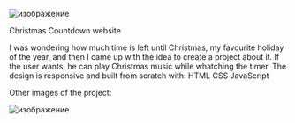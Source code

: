 ![изображение](https://user-images.githubusercontent.com/65945888/185743645-30ea3067-c4b3-4a13-8b5e-6e860df42bb1.png)
     

Christmas Countdown website



I was wondering how much time is left until Christmas, my favourite holiday of the year, and then I came up with the idea to create a project about it. If the user wants, he can play Christmas music while whatching the timer. The design is responsive and built from scratch with: HTML
    CSS
    JavaScript

    

Other images of the project:

![изображение](https://user-images.githubusercontent.com/65945888/185743697-e1cbde77-58a3-45f0-9e0a-b46ec5310202.png)

